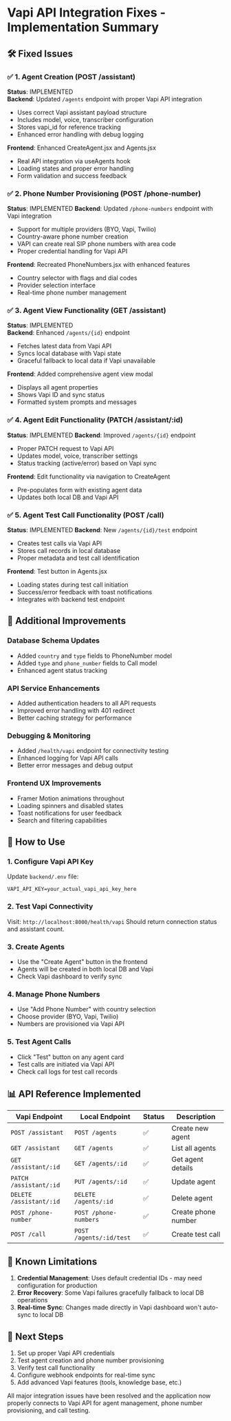 # Vapi API Integration Fixes - Implementation Summary

## 🛠️ Fixed Issues

### ✅ 1. Agent Creation (POST /assistant)

**Status**: IMPLEMENTED  
**Backend**: Updated `/agents` endpoint with proper Vapi API integration

- Uses correct Vapi assistant payload structure
- Includes model, voice, transcriber configuration
- Stores vapi_id for reference tracking
- Enhanced error handling with debug logging

**Frontend**: Enhanced CreateAgent.jsx and Agents.jsx

- Real API integration via useAgents hook
- Loading states and proper error handling
- Form validation and success feedback

### ✅ 2. Phone Number Provisioning (POST /phone-number)

**Status**: IMPLEMENTED
**Backend**: Updated `/phone-numbers` endpoint with Vapi integration

- Support for multiple providers (BYO, Vapi, Twilio)
- Country-aware phone number creation
- VAPI can create real SIP phone numbers with area code
- Proper credential handling for Vapi API

**Frontend**: Recreated PhoneNumbers.jsx with enhanced features

- Country selector with flags and dial codes
- Provider selection interface
- Real-time phone number management

### ✅ 3. Agent View Functionality (GET /assistant)

**Status**: IMPLEMENTED  
**Backend**: Enhanced `/agents/{id}` endpoint

- Fetches latest data from Vapi API
- Syncs local database with Vapi state
- Graceful fallback to local data if Vapi unavailable

**Frontend**: Added comprehensive agent view modal

- Displays all agent properties
- Shows Vapi ID and sync status
- Formatted system prompts and messages

### ✅ 4. Agent Edit Functionality (PATCH /assistant/:id)

**Status**: IMPLEMENTED
**Backend**: Improved `/agents/{id}` endpoint

- Proper PATCH request to Vapi API
- Updates model, voice, transcriber settings
- Status tracking (active/error) based on Vapi sync

**Frontend**: Edit functionality via navigation to CreateAgent

- Pre-populates form with existing agent data
- Updates both local DB and Vapi API

### ✅ 5. Agent Test Call Functionality (POST /call)

**Status**: IMPLEMENTED
**Backend**: New `/agents/{id}/test` endpoint

- Creates test calls via Vapi API
- Stores call records in local database
- Proper metadata and test call identification

**Frontend**: Test button in Agents.jsx

- Loading states during test call initiation
- Success/error feedback with toast notifications
- Integrates with backend test endpoint

## 🔧 Additional Improvements

### Database Schema Updates

- Added `country` and `type` fields to PhoneNumber model
- Added `type` and `phone_number` fields to Call model
- Enhanced agent status tracking

### API Service Enhancements

- Added authentication headers to all API requests
- Improved error handling with 401 redirect
- Better caching strategy for performance

### Debugging & Monitoring

- Added `/health/vapi` endpoint for connectivity testing
- Enhanced logging for Vapi API calls
- Better error messages and debug output

### Frontend UX Improvements

- Framer Motion animations throughout
- Loading spinners and disabled states
- Toast notifications for user feedback
- Search and filtering capabilities

## 🚀 How to Use

### 1. Configure Vapi API Key

Update `backend/.env` file:

```env
VAPI_API_KEY=your_actual_vapi_api_key_here
```

### 2. Test Vapi Connectivity

Visit: `http://localhost:8000/health/vapi`
Should return connection status and assistant count.

### 3. Create Agents

- Use the "Create Agent" button in the frontend
- Agents will be created in both local DB and Vapi
- Check Vapi dashboard to verify sync

### 4. Manage Phone Numbers

- Use "Add Phone Number" with country selection
- Choose provider (BYO, Vapi, Twilio)
- Numbers are provisioned via Vapi API

### 5. Test Agent Calls

- Click "Test" button on any agent card
- Test calls are initiated via Vapi API
- Check call logs for test call records

## 📊 API Reference Implemented

| Vapi Endpoint           | Local Endpoint          | Status | Description         |
| ----------------------- | ----------------------- | ------ | ------------------- |
| `POST /assistant`       | `POST /agents`          | ✅     | Create new agent    |
| `GET /assistant`        | `GET /agents`           | ✅     | List all agents     |
| `GET /assistant/:id`    | `GET /agents/:id`       | ✅     | Get agent details   |
| `PATCH /assistant/:id`  | `PUT /agents/:id`       | ✅     | Update agent        |
| `DELETE /assistant/:id` | `DELETE /agents/:id`    | ✅     | Delete agent        |
| `POST /phone-number`    | `POST /phone-numbers`   | ✅     | Create phone number |
| `POST /call`            | `POST /agents/:id/test` | ✅     | Create test call    |

## 🐛 Known Limitations

1. **Credential Management**: Uses default credential IDs - may need configuration for production
2. **Error Recovery**: Some Vapi failures gracefully fallback to local DB operations
3. **Real-time Sync**: Changes made directly in Vapi dashboard won't auto-sync to local DB

## 🔄 Next Steps

1. Set up proper Vapi API credentials
2. Test agent creation and phone number provisioning
3. Verify test call functionality
4. Configure webhook endpoints for real-time sync
5. Add advanced Vapi features (tools, knowledge base, etc.)

All major integration issues have been resolved and the application now properly connects to Vapi API for agent management, phone number provisioning, and call testing.
